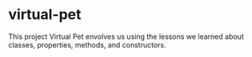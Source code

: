 # virtual-pet

This project Virtual Pet envolves us using the lessons we learned about classes, properties, methods, and constructors.

